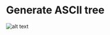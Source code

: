 # Generate ASCII tree

![alt text](https://github.com/proman3419/Programming-Challenges-v1.4/Screenshots/33_1.PNG)
